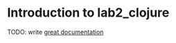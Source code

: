 # Introduction to lab2_clojure

TODO: write [great documentation](http://jacobian.org/writing/what-to-write/)
